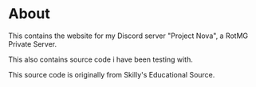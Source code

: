 # About
This contains the website for my Discord server "Project Nova", a RotMG Private Server.

This also contains source code i have been testing with.

This source code is originally from Skilly's Educational Source.
